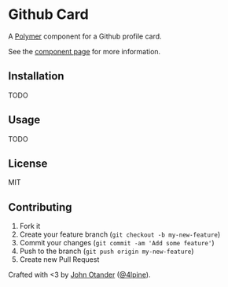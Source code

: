 # Github Card

A [Polymer](http://polymer-project.org) component for a Github profile card.

See the [component page](http://johnotander.github.io/github-card) for more information.

## Installation

TODO

## Usage

TODO

## License

MIT

## Contributing

1. Fork it
2. Create your feature branch (`git checkout -b my-new-feature`)
3. Commit your changes (`git commit -am 'Add some feature'`)
4. Push to the branch (`git push origin my-new-feature`)
5. Create new Pull Request

Crafted with <3 by [John Otander](http://johnotander.com) ([@4lpine](https://twitter.com/4lpine)).
